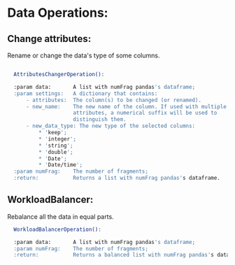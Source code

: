 
# Data Operations:





## Change attributes:

Rename or change the data's type of some columns.




```sh

  AttributesChangerOperation():

  :param data:       A list with numFrag pandas's dataframe;
  :param settings:   A dictionary that contains:
      - attributes:  The column(s) to be changed (or renamed).
      - new_name:    The new name of the column. If used with multiple
                     attributes, a numerical suffix will be used to
                     distinguish them.
      - new_data_type: The new type of the selected columns:
          * 'keep';
          * 'integer';
          * 'string';
          * 'double';
          * 'Date';
          * 'Date/time';
  :param numFrag:    The number of fragments;
  :return:           Returns a list with numFrag pandas's dataframe.
```

## WorkloadBalancer:

Rebalance all the data in equal parts.

```sh
  WorkloadBalancerOperation():

  :param data:       A list with numFrag pandas's dataframe;
  :param numFrag:    The number of fragments;
  :return:           Returns a balanced list with numFrag pandas's dataframe.
```
